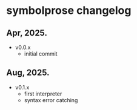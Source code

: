 # symbolprose changelog

## Apr, 2025.

- v0.0.x
    - initial commit

## Aug, 2025.

- v0.1.x
    - first interpreter
    - syntax error catching
